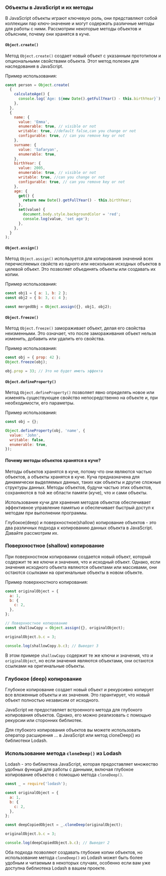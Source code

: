 ### Объекты в JavaScript и их методы

В JavaScript объекты играют ключевую роль, они представляют собой коллекции пар ключ-значение и могут содержать различные методы для работы с ними. Рассмотрим некоторые методы объектов и объясним, почему они хранятся в куче.

#### `Object.create()`

Метод `Object.create()` создает новый объект с указанным прототипом и опциональными свойствами объекта. Этот метод полезен для наследования в JavaScript.

Пример использования:

```javascript
const person = Object.create(
  {
    calculateAge() {
      console.log(`Age: ${new Date().getFullYear() - this.birthYear}`);
    },
  },
  {
    name: {
      value: 'Emma',
      enumerable: true, // visible or not
      writable: true, //default false,can you change or not
      configurable: true, // can you remove key or not
    },
    surname: {
      value: 'Safaryan',
      enumerable: true,
    },
    birthYear: {
      value: 2005,
      enumerable: true, // visible or not
      writable: true, //can you change or not
      configurable: true, // can you remove key or not
    },
    age: {
      get() {
        return new Date().getFullYear() - this.birthYear;
      },
      set(value) {
        document.body.style.backgroundColor = 'red';
        console.log(value, 'set age');
      },
    },
  }
);
```

#### `Object.assign()`

Метод `Object.assign()` используется для копирования значений всех перечисляемых свойств из одного или нескольких исходных объектов в целевой объект. Это позволяет объединять объекты или создавать их копии.

Пример использования:

```javascript
const obj1 = { a: 1, b: 2 };
const obj2 = { b: 3, c: 4 };

const mergedObj = Object.assign({}, obj1, obj2);
```

#### `Object.freeze()`

Метод `Object.freeze()` замораживает объект, делая его свойства неизменными. Это означает, что после замораживания объект нельзя изменить, добавить или удалить его свойства.

Пример использования:

```javascript
const obj = { prop: 42 };
Object.freeze(obj);

obj.prop = 33; // Это не будет иметь эффекта
```

#### `Object.defineProperty()`

Метод `Object.defineProperty()` позволяет явно определять новое или изменять существующее свойство непосредственно на объекте и, при необходимости, его параметры.

Пример использования:

```javascript
const obj = {};

Object.defineProperty(obj, 'name', {
  value: 'John',
  writable: false,
  enumerable: true,
});
```

#### Почему методы объектов хранятся в куче?

Методы объектов хранятся в куче, потому что они являются частью объектов, а объекты хранятся в куче. Куча предназначена для динамически выделяемых данных, таких как объекты и другие сложные структуры данных. Методы объектов, будучи частью этих объектов, сохраняются в той же области памяти (куче), что и сами объекты.

Использование кучи для хранения методов объектов обеспечивает эффективное управление памятью и обеспечивает быстрый доступ к методам при выполнении программы.

Глубокое(deep) и поверхностное(shallow) копирование объектов - это два различных подхода к копированию данных объекта в JavaScript. Давайте рассмотрим их.

### Поверхностное (shallow) копирование

При поверхностном копировании создается новый объект, который содержит те же ключи и значения, что и исходный объект. Однако, если значения исходного объекта являются объектами или массивами, они остаются ссылками на оригинальные объекты в новом объекте.

Пример поверхностного копирования:

```javascript
const originalObject = {
  a: 1,
  b: {
    c: 2,
  },
};

// Поверхностное копирование
const shallowCopy = Object.assign({}, originalObject);

originalObject.b.c = 3;

console.log(shallowCopy.b.c); // Выведет 3
```

В этом примере `shallowCopy` содержит те же ключи и значения, что и `originalObject`, но если значения являются объектами, они остаются ссылками на оригинальные объекты.

### Глубокое (deep) копирование

Глубокое копирование создает новый объект и рекурсивно копирует все вложенные объекты и их значения. Это гарантирует, что новый объект полностью независим от исходного.

JavaScript не предоставляет встроенного метода для глубокого копирования объектов. Однако, его можно реализовать с помощью рекурсии или сторонних библиотек.

Для глубокого копирования объектов вы можете использовать оператор расширения ... в JavaScript или метод cloneDeep() из библиотеки Lodash.

### Использование метода `cloneDeep()` из Lodash

Lodash - это библиотека JavaScript, которая предоставляет множество удобных функций для работы с данными, включая глубокое копирование объектов с помощью метода `cloneDeep()`.

```javascript
const _ = require('lodash');

const originalObject = {
  a: 1,
  b: {
    c: 2,
  },
};

const deepCopiedObject = _.cloneDeep(originalObject);

originalObject.b.c = 3;

console.log(deepCopiedObject.b.c); // Выведет 2
```

Оба подхода позволяют создавать глубокие копии объектов, но использование метода `cloneDeep()` из Lodash может быть более удобным и читаемым в некоторых случаях, особенно если вам уже доступна библиотека Lodash в вашем проекте.
